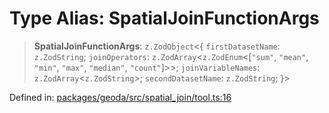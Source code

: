 # Type Alias: SpatialJoinFunctionArgs

> **SpatialJoinFunctionArgs**: `z.ZodObject`\<\{ `firstDatasetName`: `z.ZodString`; `joinOperators`: `z.ZodArray`\<`z.ZodEnum`\<\[`"sum"`, `"mean"`, `"min"`, `"max"`, `"median"`, `"count"`\]\>\>; `joinVariableNames`: `z.ZodArray`\<`z.ZodString`\>; `secondDatasetName`: `z.ZodString`; \}\>

Defined in: [packages/geoda/src/spatial\_join/tool.ts:16](https://github.com/GeoDaCenter/openassistant/blob/2cb8f20a901f3385efeb40778248119c5e49db78/packages/geoda/src/spatial_join/tool.ts#L16)
